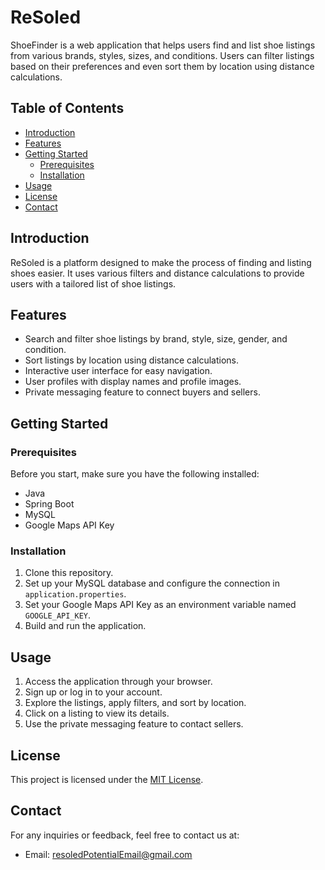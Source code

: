 # ReSoled

ShoeFinder is a web application that helps users find and list shoe listings from various brands, styles, sizes, and conditions. Users can filter listings based on their preferences and even sort them by location using distance calculations.

## Table of Contents

- [Introduction](#introduction)
- [Features](#features)
- [Getting Started](#getting-started)
    - [Prerequisites](#prerequisites)
    - [Installation](#installation)
- [Usage](#usage)
- [License](#license)
- [Contact](#contact)

## Introduction

ReSoled is a platform designed to make the process of finding and listing shoes easier. It uses various filters and distance calculations to provide users with a tailored list of shoe listings.

## Features

- Search and filter shoe listings by brand, style, size, gender, and condition.
- Sort listings by location using distance calculations.
- Interactive user interface for easy navigation.
- User profiles with display names and profile images.
- Private messaging feature to connect buyers and sellers.

## Getting Started

### Prerequisites

Before you start, make sure you have the following installed:

- Java
- Spring Boot
- MySQL
- Google Maps API Key

### Installation

1. Clone this repository.
2. Set up your MySQL database and configure the connection in `application.properties`.
3. Set your Google Maps API Key as an environment variable named `GOOGLE_API_KEY`.
4. Build and run the application.

## Usage

1. Access the application through your browser.
2. Sign up or log in to your account.
3. Explore the listings, apply filters, and sort by location.
4. Click on a listing to view its details.
5. Use the private messaging feature to contact sellers.

## License

This project is licensed under the [MIT License](LICENSE).

## Contact

For any inquiries or feedback, feel free to contact us at:
- Email: resoledPotentialEmail@gmail.com

